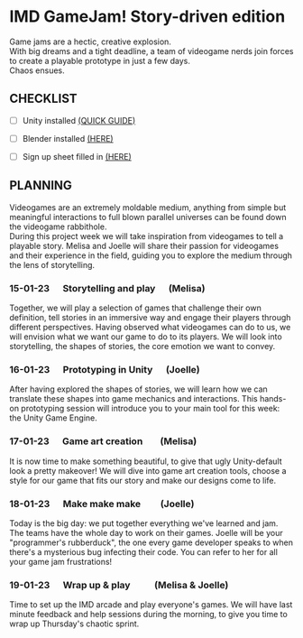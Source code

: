 
# IMD GameJam! Story-driven edition

Game jams are a hectic, creative explosion.    
With big dreams and a tight deadline, a team of videogame nerds join forces to create a playable prototype in just a few days.   
 Chaos ensues.

## CHECKLIST

-  [ ]  Unity installed [(QUICK GUIDE)](https://www.youtube.com/watch?v=NDvOADoYulg)
-  [ ]  Blender installed [(HERE)](https://www.blender.org/download/)
-  [ ]  Sign up sheet filled in [(HERE)](https://docs.google.com/spreadsheets/d/1NgOhvGQDPLWcz1s4r6U5FxjoG-kjF1Cbv-2Bgdz1188/edit?usp=sharing)


## PLANNING
Videogames are an extremely moldable medium, anything from simple but meaningful interactions to full blown parallel universes can be found down the videogame rabbithole.   
During this project week we will take inspiration from videogames to tell a playable story. Melisa and Joelle will share their passion for videogames and their experience in the field, guiding you to explore the medium through the lens of storytelling.

### 15-01-23 &nbsp;&nbsp;&nbsp;&nbsp;&nbsp;Storytelling and play  &nbsp;&nbsp;&nbsp;&nbsp;&nbsp;(Melisa)

Together, we will play a selection of games that challenge their own definition, tell stories in an immersive way and engage their players through different perspectives.
Having observed what videogames can do to us, we will envision what we want our game to do to its players. We will look into storytelling, the shapes of stories, the core emotion we want to convey.

### 16-01-23 &nbsp;&nbsp;&nbsp;&nbsp;&nbsp;Prototyping in Unity  &nbsp;&nbsp;&nbsp;&nbsp;&nbsp;(Joelle)

After having explored the shapes of stories, we will learn how we can translate these shapes into game mechanics and interactions. This hands-on prototyping session will introduce you to your main tool for this week: the Unity Game Engine.

### 17-01-23 &nbsp;&nbsp;&nbsp;&nbsp;&nbsp;Game art creation  &nbsp;&nbsp;&nbsp;&nbsp;&nbsp;&nbsp;&nbsp;(Melisa)
It is now time to make something beautiful, to give that ugly Unity-default look a pretty makeover! We will dive into game art creation tools, choose a style for our game that fits our story and make our designs come to life. 

### 18-01-23 &nbsp;&nbsp;&nbsp;&nbsp;&nbsp;Make make make  &nbsp;&nbsp;&nbsp;&nbsp;&nbsp;&nbsp;&nbsp;&nbsp;(Joelle)
Today is the big day: we put together everything we've learned and jam. The teams have the whole day to work on their games. Joelle will be your "programmer's rubberduck", the one every game developer speaks to when there's a mysterious bug infecting their code. You can refer to her for all your game jam frustrations!

### 19-01-23 &nbsp;&nbsp;&nbsp;&nbsp;&nbsp;Wrap up & play  &nbsp;&nbsp;&nbsp;&nbsp;&nbsp;&nbsp;&nbsp;&nbsp;&nbsp;&nbsp;(Melisa & Joelle)
Time to set up the IMD arcade and play everyone's games. We will have last minute feedback and help sessions during the morning, to give you time to wrap up Thursday's chaotic sprint.
